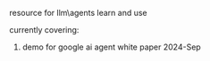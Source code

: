 resource for llm\agents learn and use

currently covering:
  1. demo for google ai agent white paper 2024-Sep
